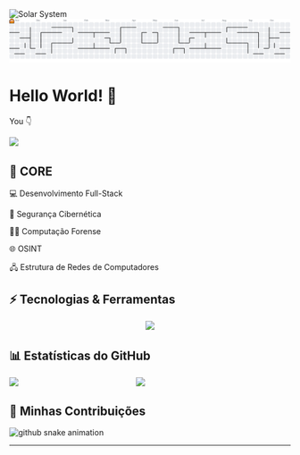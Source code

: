 <img src="" width="300" alt="Solar System">

<picture>
  <source media="(prefers-color-scheme: dark)" srcset="https://raw.githubusercontent.com/jjeancarlos/jjeancarlos/output/pacman-contribution-graph-dark.svg">
  <source media="(prefers-color-scheme: light)" srcset="https://raw.githubusercontent.com/jjeancarlos/jjeancarlos/output/pacman-contribution-graph.svg">
  <img alt="pacman contribution graph" src="https://raw.githubusercontent.com/jjeancarlos/jjeancarlos/output/pacman-contribution-graph.svg">
</picture>


# Hello World! 👋


You 👇
<div><img src="https://visitor-badge.laobi.icu/badge?page_id=jjeancarlos.jjeancarlos&left_text=Visitante"/>
</div>


## 🚀 CORE

💻 Desenvolvimento Full-Stack

🔐 Segurança Cibernética

🕵️‍♂️ Computação Forense

🌐 OSINT

🖧 Estrutura de Redes de Computadores

## ⚡ Tecnologias & Ferramentas

<p align="center">
  <img src="https://skillicons.dev/icons?i=html,css,js,ts,react,nodejs,python,java,git,github,mysql,postgres,docker,aws,linux,vscode,bash,php,c,cs,cpp,arduino,firebase,gcp,androidstudio,apple,atom,autocad,azure,bootstrap,blender,bun,cloudflare,cmake,dart,discord,django,dotnet,fastapi,figma,flutter,githubactions,gitlab,godot,graphql,idea,instagram,jquery,kali,kotlin,laravel,lua,md,maven,mongodb,nextjs,nginx,obsidian,go,neovim,mint,notion,postman,rails,raspberrypi,regex,ruby,rust,spring,sqlite,stackoverflow,sublime,svg,swift,tailwind,vercel,vim,visualstudio,vite,vue,wordpress,yarn"></img>
</p>

## 📊 Estatísticas do GitHub

<img align="left" width="45%" src="https://github-readme-stats.vercel.app/api?username=jjeancarlos&show_icons=true&theme=merko"></img>

<img width="47%" src="https://github-readme-stats.vercel.app/api/top-langs/?username=jjeancarlos&layout=compact&theme=merko"></img>



## 🐍 Minhas Contribuições

<picture>
  <source media="(prefers-color-scheme: dark)" srcset="https://raw.githubusercontent.com/jjeancarlos/jjeancarlos/output/github-snake-dark.svg">
  <source media="(prefers-color-scheme: light)" srcset="https://raw.githubusercontent.com/jjeancarlos/jjeancarlos/output/github-snake.svg">
  <img alt="github snake animation" src="https://raw.githubusercontent.com/jjeancarlos/jjeancarlos/output/github-snake.svg">
</picture>

---
